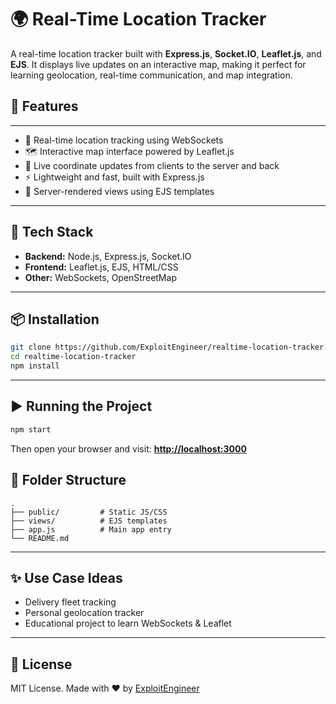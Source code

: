 # 🌍 Real-Time Location Tracker

A real-time location tracker built with **Express.js**, **Socket.IO**, **Leaflet.js**, and **EJS**. It displays live updates on an interactive map, making it perfect for learning geolocation, real-time communication, and map integration.

## 🚀 Features

---

* 📍 Real-time location tracking using WebSockets
* 🗺️ Interactive map interface powered by Leaflet.js
* 🔁 Live coordinate updates from clients to the server and back
* ⚡ Lightweight and fast, built with Express.js
* 🎨 Server-rendered views using EJS templates

---

## 🧠 Tech Stack

* **Backend:** Node.js, Express.js, Socket.IO
* **Frontend:** Leaflet.js, EJS, HTML/CSS
* **Other:** WebSockets, OpenStreetMap

---

## 📦 Installation

```bash
git clone https://github.com/ExploitEngineer/realtime-location-tracker.git
cd realtime-location-tracker
npm install
```

---

## ▶️ Running the Project

```bash
npm start
```

Then open your browser and visit:
**[http://localhost:3000](http://localhost:3000)**

## 🔧 Folder Structure

```
.
├── public/         # Static JS/CSS
├── views/          # EJS templates
├── app.js          # Main app entry
└── README.md
```

---

## ✨ Use Case Ideas

* Delivery fleet tracking
* Personal geolocation tracker
* Educational project to learn WebSockets & Leaflet

---

## 📜 License

MIT License.
Made with ❤️ by [ExploitEngineer](https://github.com/ExploitEngineer)
